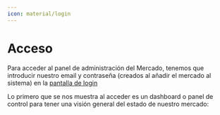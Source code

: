 ```yaml
---
icon: material/login
---
```


# Acceso

Para acceder al panel de administración del Mercado, tenemos que introducir nuestro email y contraseña (creados al 
añadir el mercado al sistema) en la [pantalla de login](https://mercadosocial.app/login/)

Lo primero que se nos muestra al acceder es un dashboard o panel de control para tener una visión general del estado
de nuestro mercado:

